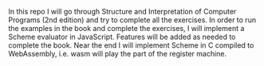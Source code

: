 In this repo I will go through Structure and Interpretation of Computer Programs (2nd edition) and try to complete all the exercises. In order to run the examples in the book and complete the exercises, I will implement a Scheme evaluator in JavaScript. Features will be added as needed to complete the book. Near the end I will implement Scheme in C compiled to WebAssembly, i.e. wasm will play the part of the register machine.
